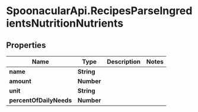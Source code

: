 # SpoonacularApi.RecipesParseIngredientsNutritionNutrients

## Properties

Name | Type | Description | Notes
------------ | ------------- | ------------- | -------------
**name** | **String** |  | 
**amount** | **Number** |  | 
**unit** | **String** |  | 
**percentOfDailyNeeds** | **Number** |  | 


